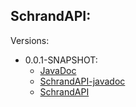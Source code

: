 ## SchrandAPI:
Versions:
  * 0.0.1-SNAPSHOT:
    * [JavaDoc](https://xxschrandxx.github.io/SpigotPlugins/SchrandAPI/0.0.1-SNAPSHOT/apidocs/)
    * [SchrandAPI-javadoc](https://xxschrandxx.github.io/SpigotPlugins/SchrandAPI/0.0.1-SNAPSHOT/SchrandAPI-0.0.1-SNAPSHOT-javadoc.jar)
    * [SchrandAPI](https://xxschrandxx.github.io/SpigotPlugins/SchrandAPI/0.0.1-SNAPSHOT/SchrandAPI-0.0.1-SNAPSHOT.jar)
